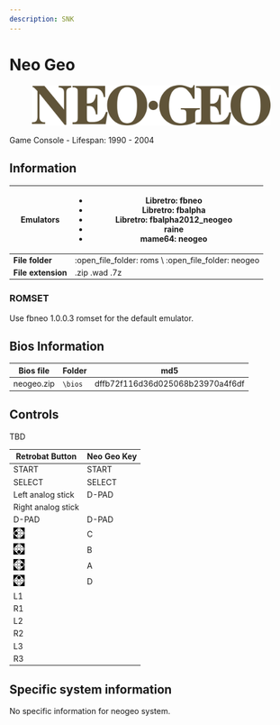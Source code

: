 ```yaml
---
description: SNK
---
```


# Neo Geo

<figure><img src="https://raw.githubusercontent.com/fabricecaruso/es-theme-carbon/5149a33eed46b2af638b06119397d4023b75131f/art/logos/neogeo.svg" alt=""><figcaption></figcaption></figure>

Game Console - Lifespan: 1990 - 2004

## Information

| **Emulators**      | <ul><li>Libretro: fbneo</li><li>Libretro: fbalpha</li><li>Libretro: fbalpha2012_neogeo</li><li>raine</li><li>mame64: neogeo</li></ul> |
| ------------------ | ------------------------------------------------------------------------------------------------------------------------------------- |
| **File folder**    | :open\_file\_folder: roms \ :open\_file\_folder: neogeo                                                                               |
| **File extension** | .zip .wad .7z                                                                                                                         |

### ROMSET&#x20;

Use fbneo 1.0.0.3 romset for the default emulator.

## Bios Information

| Bios file  | Folder  | md5                              |
| ---------- | ------- | -------------------------------- |
| neogeo.zip | `\bios` | dffb72f116d36d025068b23970a4f6df |

## Controls

TBD

| Retrobat Button                                | Neo Geo Key |
| ---------------------------------------------- | ----------- |
| START                                          | START       |
| SELECT                                         | SELECT      |
| Left analog stick                              | D-PAD       |
| Right analog stick                             |             |
| D-PAD                                          | D-PAD       |
| ![](<../../.gitbook/assets/image (2) (1).png>) | C           |
| ![](<../../.gitbook/assets/image (1) (2).png>) | B           |
| ![](<../../.gitbook/assets/image (4).png>)     | A           |
| ![](<../../.gitbook/assets/image (3) (1).png>) | D           |
| L1                                             |             |
| R1                                             |             |
| L2                                             |             |
| R2                                             |             |
| L3                                             |             |
| R3                                             |             |

## Specific system information

No specific information for neogeo system.

